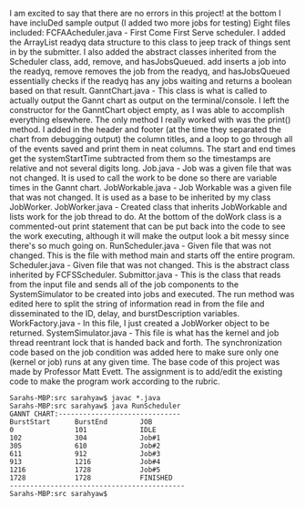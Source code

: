 I am excited to say that there are no errors in this project! at the bottom I have incluDed sample output (I added two more jobs for testing)
Eight files included:
    FCFAAcheduler.java - First Come First Serve scheduler. I added the ArrayList<jobs> readyq data structure to this class to jeep track of things sent in by the submitter. I also added the abstract classes inherited from the Scheduler class, add, remove, and hasJobsQueued. add inserts a job into the readyq, remove removes the job from the readyq, and hasJobsQueued essentially checks if the readyq has any jobs waiting and returns a boolean based on that result.
    GanntChart.java - This class is what is called to actually output the Gannt chart as output on the terminal/console. I left the constructor for the GanntChart object empty, as I was able to accomplish everything elsewhere. The only method I really worked with was the print() method. I added in the header and footer (at the time they separated the chart from debugging output) the column titles, and a loop to go through all of the events saved and print them in neat columns. The start and end times get the systemStartTime subtracted from them so the timestamps are relative and not several digits long.
    Job.java - Job was a given file that was not changed. It is used to call the work to be done so there are variable times in the Gannt chart.
    JobWorkable.java - Job Workable was a given file that was not changed. It is used as a base to be inherited by my class JobWorker.
    JobWorker.java - Created class that inherits JobWorkable and lists work for the job thread to do. At the bottom of the doWork class is a commented-out print statement that can be put back into the code to see the work executing, although it will make the output look a bit messy since there's so much going on.
    RunScheduler.java - Given file that was not changed. This is the file with method main and starts off the entire program.
    Scheduler.java - Given file that was not changed. This is the abstract class inherited by FCFSScheduler.
    Submittor.java - This is the class that reads from the input file and sends all of the job components to the SystemSimulator to be created into jobs and executed. The run method was edited here to split the string of information read in from the file and disseminated to the ID, delay, and burstDescription variables.
    WorkFactory.java - In this file, I just created a JobWorker  object to be returned.
    SystemSimulator.java - This file is what has the kernel and job thread reentrant lock that is handed back and forth. The synchronization code based on the job condition was added here to make sure only one (kernel or job) runs at any given time.
The base code of this project was made by Professor Matt Evett. The assignment is to add/edit the existing code to make the program work according to the rubric.

    Sarahs-MBP:src sarahyaw$ javac *.java
    Sarahs-MBP:src sarahyaw$ java RunScheduler
    GANNT CHART:------------------------------
    BurstStart      BurstEnd        JOB 
    0               101             IDLE
    102             304             Job#1
    305             610             Job#2
    611             912             Job#3
    913             1216            Job#4
    1216            1728            Job#5
    1728            1728            FINISHED
    -------------------------------------------
    Sarahs-MBP:src sarahyaw$ 

